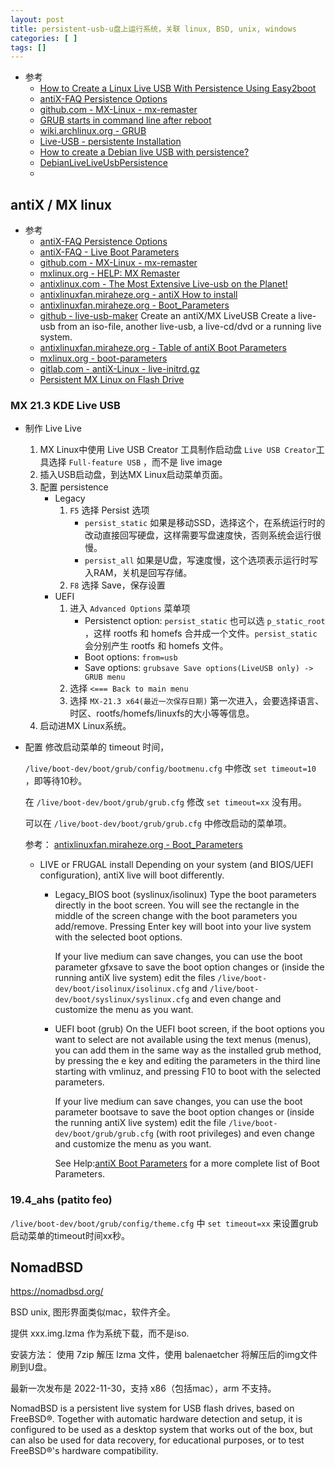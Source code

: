 ```yaml
---
layout: post
title: persistent-usb-u盘上运行系统，关联 linux, BSD, unix, windows
categories: [ ]
tags: []
---
```


* 参考
  * [How to Create a Linux Live USB With Persistence Using Easy2boot](https://www.baeldung.com/linux/easy2boot-live-usb-persistence)
  * [antiX-FAQ Persistence Options](https://download.tuxfamily.org/antix/docs-antiX-19/FAQ/persistence.html)
  * [github.com - MX-Linux - mx-remaster](https://github.com/MX-Linux/mx-remaster)
  * [GRUB starts in command line after reboot](https://unix.stackexchange.com/questions/329926/grub-starts-in-command-line-after-reboot)
  * [wiki.archlinux.org - GRUB](https://wiki.archlinux.org/title/GRUB)
  * [Live-USB - persistente Installation](https://wiki.ubuntuusers.de/Archiv/Live-USB_-_persistente_Installation/)
  * [How to create a Debian live USB with persistence?](https://unix.stackexchange.com/questions/118965/how-to-create-a-debian-live-usb-with-persistence)
  * [DebianLiveLiveUsbPersistence](https://wiki.debian.org/DebianLive/LiveUsbPersistence)
  * []()



## antiX / MX linux

* 参考
  * [antiX-FAQ Persistence Options](https://download.tuxfamily.org/antix/docs-antiX-19/FAQ/persistence.html)
  * [antiX-FAQ - Live Boot Parameters](https://download.tuxfamily.org/antix/docs-antiX-19/FAQ/boot-params.html)
  * [github.com - MX-Linux - mx-remaster](https://github.com/MX-Linux/mx-remaster)
  * [mxlinux.org - HELP: MX Remaster](https://mxlinux.org/wiki/help-files/help-mx-remaster/)
  * [antixlinux.com - The Most Extensive Live-usb on the Planet!](https://antixlinux.com/the-most-extensive-live-usb-on-the-planet/)
  * [antixlinuxfan.miraheze.org - antiX How to install](https://antixlinuxfan.miraheze.org/wiki/How_to_install)
  * [antixlinuxfan.miraheze.org - Boot_Parameters](https://antixlinuxfan.miraheze.org/wiki/Boot_Parameters)
  * [github - live-usb-maker](https://github.com/BitJam/live-usb-maker)
    Create an antiX/MX LiveUSB
    Create a live-usb from an iso-file, another live-usb, a live-cd/dvd
  or a running live system. 
  * [antixlinuxfan.miraheze.org - Table of antiX Boot Parameters](https://antixlinuxfan.miraheze.org/wiki/Table_of_antiX_Boot_Parameters)
  * [mxlinux.org - boot-parameters](https://mxlinux.org/wiki/system/boot-parameters/)
  * [gitlab.com - antiX-Linux - live-initrd.gz](https://gitlab.com/antiX-Linux/live-initrd.gz)
  * [Persistent MX Linux on Flash Drive](https://www.techsolveprac.com/persistent-portable-mx-linux/)




### MX 21.3 KDE Live USB

* 制作 Live Live

    1. MX Linux中使用 Live USB Creator 工具制作启动盘
        `Live USB Creator`工具选择 `Full-feature USB` ，而不是 live image
    1. 插入USB启动盘，到达MX Linux启动菜单页面。
    1. 配置 persistence
        * Legacy
            1. `F5` 选择 Persist 选项
                * `persist_static` 如果是移动SSD，选择这个，在系统运行时的改动直接回写硬盘，这样需要写盘速度快，否则系统会运行很慢。
                * `persist_all` 如果是U盘，写速度慢，这个选项表示运行时写入RAM，关机是回写存储。
            1. `F8` 选择 Save，保存设置
        * UEFI
            1. 进入 `Advanced Options` 菜单项
                * Persistenct option: `persist_static`
                    也可以选 `p_static_root` ，这样 rootfs 和 homefs 合并成一个文件。`persist_static` 会分别产生 rootfs 和 homefs 文件。
                * Boot options: `from=usb`
                * Save options: `grubsave Save options(LiveUSB only) -> GRUB menu`
            1. 选择 `<=== Back to main menu`
            1. 选择 `MX-21.3 x64(最近一次保存日期)`
                第一次进入，会要选择语言、时区、rootfs/homefs/linuxfs的大小等等信息。
    1. 启动进MX Linux系统。


* 配置
    修改启动菜单的 timeout 时间，

    `/live/boot-dev/boot/grub/config/bootmenu.cfg` 中修改 `set timeout=10` ，即等待10秒。

    在 `/live/boot-dev/boot/grub/grub.cfg` 修改 `set timeout=xx` 没有用。

    可以在 `/live/boot-dev/boot/grub/grub.cfg` 中修改启动的菜单项。


    参考： [antixlinuxfan.miraheze.org - Boot_Parameters](https://antixlinuxfan.miraheze.org/wiki/Boot_Parameters)

    * LIVE or FRUGAL install
    Depending on your system (and BIOS/UEFI configuration), antiX live will boot differently.

        * Legacy_BIOS boot (syslinux/isolinux)
            Type the boot parameters directly in the boot screen. You will see the rectangle in the middle of the screen change with the boot parameters you add/remove. Pressing Enter key will boot into your live system with the selected boot options.

            If your live medium can save changes, you can use the boot parameter gfxsave to save the boot option changes or (inside the running antiX live system) edit the files `/live/boot-dev/boot/isolinux/isolinux.cfg` and `/live/boot-dev/boot/syslinux/syslinux.cfg` and even change and customize the menu as you want.

        * UEFI boot (grub)
            On the UEFI boot screen, if the boot options you want to select are not available using the text menus (menus), you can add them in the same way as the installed grub method, by pressing the e key and editing the parameters in the third line starting with vmlinuz, and pressing F10 to boot with the selected parameters.

            If your live medium can save changes, you can use the boot parameter bootsave to save the boot option changes or (inside the running antiX live system) edit the file `/live/boot-dev/boot/grub/grub.cfg` (with root privileges) and even change and customize the menu as you want.

            See Help:[antiX Boot Parameters](https://antixlinuxfan.miraheze.org/wiki/Help:AntiX_Boot_Parameters) for a more complete list of Boot Parameters.


### 19.4_ahs (patito feo)

`/live/boot-dev/boot/grub/config/theme.cfg` 中 `set timeout=xx` 来设置grub启动菜单的timeout时间xx秒。




## NomadBSD

https://nomadbsd.org/

BSD unix, 图形界面类似mac，软件齐全。

提供 xxx.img.lzma 作为系统下载，而不是iso.

安装方法： 使用 7zip 解压 lzma 文件，使用 balenaetcher 将解压后的img文件刷到U盘。

最新一次发布是 2022-11-30，支持 x86（包括mac），arm 不支持。

NomadBSD is a persistent live system for USB flash drives, based on FreeBSD®. Together with automatic hardware detection and setup, it is configured to be used as a desktop system that works out of the box, but can also be used for data recovery, for educational purposes, or to test FreeBSD®'s hardware compatibility.




